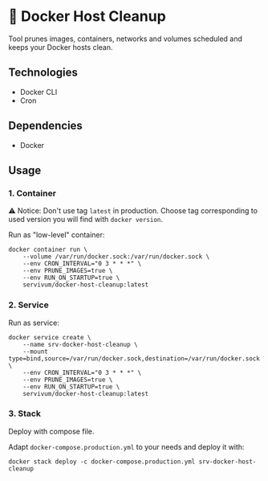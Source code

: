 # 🧹 Docker Host Cleanup

Tool prunes images, containers, networks and volumes scheduled and keeps your Docker hosts clean.

## Technologies

- Docker CLI
- Cron

## Dependencies

- Docker

## Usage

### 1. Container

⚠️ Notice: Don't use tag `latest` in production. Choose tag corresponding to used version you will 
find with `docker version`.

Run as "low-level" container:

```
docker container run \
    --volume /var/run/docker.sock:/var/run/docker.sock \
    --env CRON_INTERVAL="0 3 * * *" \
    --env PRUNE_IMAGES=true \
    --env RUN_ON_STARTUP=true \
    servivum/docker-host-cleanup:latest
```

### 2. Service

Run as service:

```
docker service create \
    --name srv-docker-host-cleanup \
    --mount type=bind,source=/var/run/docker.sock,destination=/var/run/docker.sock \
    --env CRON_INTERVAL="0 3 * * *" \
    --env PRUNE_IMAGES=true \
    --env RUN_ON_STARTUP=true \
    servivum/docker-host-cleanup:latest
```

### 3. Stack

Deploy with compose file.

Adapt `docker-compose.production.yml` to your needs and deploy it with:

```
docker stack deploy -c docker-compose.production.yml srv-docker-host-cleanup
```
